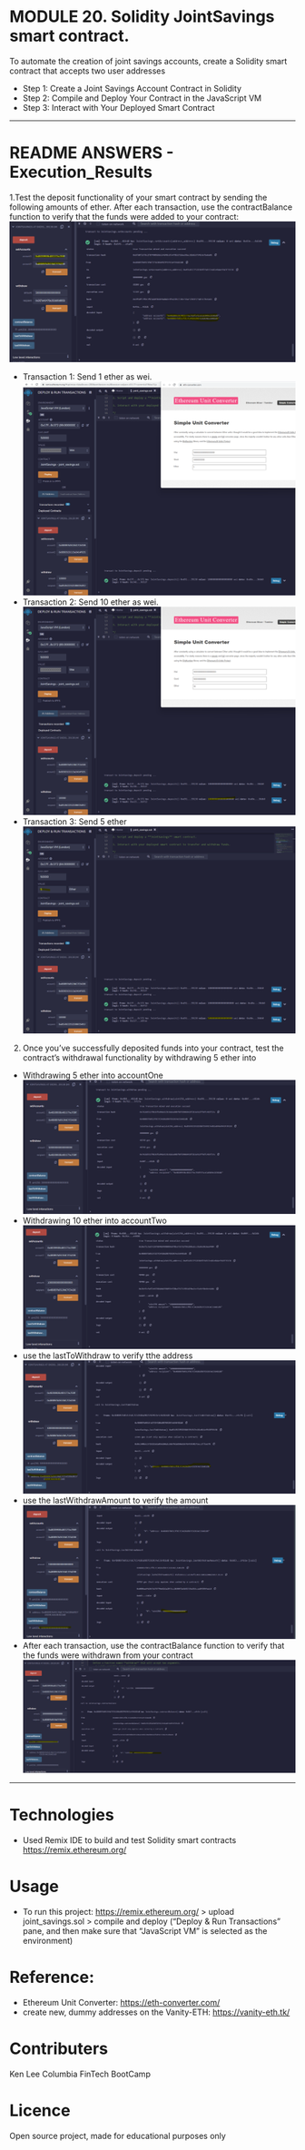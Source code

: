 # MODULE 20. Solidity JointSavings smart contract.
To automate the creation of joint savings accounts, create a Solidity smart contract that accepts two user addresses
* Step 1: Create a Joint Savings Account Contract in Solidity
* Step 2: Compile and Deploy Your Contract in the JavaScript VM
* Step 3: Interact with Your Deployed Smart Contract
_____________________________________________________
# README ANSWERS - Execution_Results
1.Test the deposit functionality of your smart contract by sending the following amounts of ether. After each transaction, use the contractBalance function to verify that the funds were added to your contract:
![SET_ACCOUNT](https://github.com/klee08/module_challenges/blob/main/Module20_Challenge/Execution_Results/Set_Account.png)
- Transaction 1: Send 1 ether as wei.
![TRANSACTION_1](https://github.com/klee08/module_challenges/blob/main/Module20_Challenge/Execution_Results/Transaction1_Send1_ether_as_wei.png)
- Transaction 2: Send 10 ether as wei.
![TRANSCATION_2](https://github.com/klee08/module_challenges/blob/main/Module20_Challenge/Execution_Results/Transaction2_Send10_ether_as_wei.png)
- Transaction 3: Send 5 ether
![TRANSACTION_3](https://github.com/klee08/module_challenges/blob/main/Module20_Challenge/Execution_Results/Transaction3_Send5ether.png)

2. Once you’ve successfully deposited funds into your contract, test the contract’s withdrawal functionality by withdrawing 5 ether into
- Withdrawing 5 ether into accountOne
![WITHDRAW_5](https://github.com/klee08/module_challenges/blob/main/Module20_Challenge/Execution_Results/Withdraw_5_ether_into_Account1.png)
- Withdrawing 10 ether into accountTwo
![WITHDRAW_10](https://github.com/klee08/module_challenges/blob/main/Module20_Challenge/Execution_Results/Withdraw_10_ether_into_Account2.png)
- use the lastToWithdraw to verify tthe address
![VERIFY_ADDRESS](https://github.com/klee08/module_challenges/blob/main/Module20_Challenge/Execution_Results/lastToWithdraw.png)
- use the lastWithdrawAmount to verify the amount
![VERIFY_AMOUNT](https://github.com/klee08/module_challenges/blob/main/Module20_Challenge/Execution_Results/lastWithdrawAmount.png)
- After each transaction, use the contractBalance function to verify that the funds were withdrawn from your contract
![CONTACT_BALANCE](https://github.com/klee08/module_challenges/blob/main/Module20_Challenge/Execution_Results/Contact_balance.png)

_____________________________________________________
# Technologies
- Used Remix IDE to build and test Solidity smart contracts
https://remix.ethereum.org/  
# Usage
- To run this project: https://remix.ethereum.org/ > upload joint_savings.sol > compile and deploy
(“Deploy & Run Transactions” pane, and then make sure that “JavaScript VM” is selected as the environment)

# Reference: 
- Ethereum Unit Converter: https://eth-converter.com/
- create new, dummy addresses on the Vanity-ETH: https://vanity-eth.tk/

# Contributers
Ken Lee
Columbia FinTech BootCamp
# Licence
Open source project, made for educational purposes only
